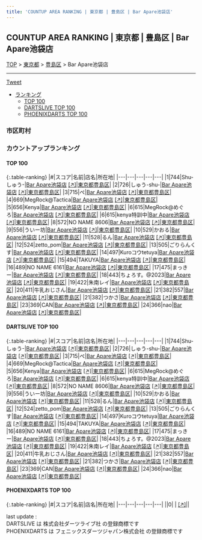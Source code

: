 ```yaml
---
title: 'COUNTUP AREA RANKING | 東京都 | 豊島区 | Bar Apare池袋店'
---
```

## COUNTUP AREA RANKING | 東京都 | 豊島区 | Bar Apare池袋店

[TOP](/darts/rank/) > [東京都](/darts/rank/東京都/) > [豊島区](/darts/rank/東京都/豊島区/) > Bar Apare池袋店

___

<a href="https://twitter.com/share?ref_src=twsrc%5Etfw" data-text="COUNTUP AREA RANKING | 東京都豊島区Bar Apare池袋店" class="twitter-share-button" data-hashtags="DARTSLIVE,PHOENIXDARTS,darts,ダーツ" data-show-count="false">Tweet</a>

* [ランキング](#カウントアップランキング)
    * [TOP 100](#top-100)
    * [DARTSLIVE TOP 100](#dartslive-top-100)
    * [PHOENIXDARTS TOP 100](#phoenixdarts-top-100)

### 市区町村

<ul>

</ul>

### カウントアップランキング

#### TOP 100



{:.table-ranking}
|#|スコア|名前|店名|所在地|
|---|---|---|---|---|
|1|744|<span class="rank-name-dl">Shu-しゅう-</span>|<a href="/darts/rank/shops/7e6f454bf8d8e4c90d9b047a20a7ba1e.html">Bar Apare池袋店</a> <a href="https://search.dartslive.com/jp/shop/7e6f454bf8d8e4c90d9b047a20a7ba1e">[↗]</a>|<a href="/darts/rank/東京都/豊島区">東京都豊島区</a>|
|2|726|<span class="rank-name-dl">しゅう-shu-</span>|<a href="/darts/rank/shops/7e6f454bf8d8e4c90d9b047a20a7ba1e.html">Bar Apare池袋店</a> <a href="https://search.dartslive.com/jp/shop/7e6f454bf8d8e4c90d9b047a20a7ba1e">[↗]</a>|<a href="/darts/rank/東京都/豊島区">東京都豊島区</a>|
|3|715|<span class="rank-name-dl">ぺ</span>|<a href="/darts/rank/shops/7e6f454bf8d8e4c90d9b047a20a7ba1e.html">Bar Apare池袋店</a> <a href="https://search.dartslive.com/jp/shop/7e6f454bf8d8e4c90d9b047a20a7ba1e">[↗]</a>|<a href="/darts/rank/東京都/豊島区">東京都豊島区</a>|
|4|669|<span class="rank-name-dl">MegRock@Tactica</span>|<a href="/darts/rank/shops/7e6f454bf8d8e4c90d9b047a20a7ba1e.html">Bar Apare池袋店</a> <a href="https://search.dartslive.com/jp/shop/7e6f454bf8d8e4c90d9b047a20a7ba1e">[↗]</a>|<a href="/darts/rank/東京都/豊島区">東京都豊島区</a>|
|5|656|<span class="rank-name-dl">Kenya</span>|<a href="/darts/rank/shops/7e6f454bf8d8e4c90d9b047a20a7ba1e.html">Bar Apare池袋店</a> <a href="https://search.dartslive.com/jp/shop/7e6f454bf8d8e4c90d9b047a20a7ba1e">[↗]</a>|<a href="/darts/rank/東京都/豊島区">東京都豊島区</a>|
|6|615|<span class="rank-name-dl">MegRock@めぐろ</span>|<a href="/darts/rank/shops/7e6f454bf8d8e4c90d9b047a20a7ba1e.html">Bar Apare池袋店</a> <a href="https://search.dartslive.com/jp/shop/7e6f454bf8d8e4c90d9b047a20a7ba1e">[↗]</a>|<a href="/darts/rank/東京都/豊島区">東京都豊島区</a>|
|6|615|<span class="rank-name-dl">kenya特訓中</span>|<a href="/darts/rank/shops/7e6f454bf8d8e4c90d9b047a20a7ba1e.html">Bar Apare池袋店</a> <a href="https://search.dartslive.com/jp/shop/7e6f454bf8d8e4c90d9b047a20a7ba1e">[↗]</a>|<a href="/darts/rank/東京都/豊島区">東京都豊島区</a>|
|8|572|<span class="rank-name-dl">NO NAME 8606</span>|<a href="/darts/rank/shops/7e6f454bf8d8e4c90d9b047a20a7ba1e.html">Bar Apare池袋店</a> <a href="https://search.dartslive.com/jp/shop/7e6f454bf8d8e4c90d9b047a20a7ba1e">[↗]</a>|<a href="/darts/rank/東京都/豊島区">東京都豊島区</a>|
|9|556|<span class="rank-name-dl">ういー坊</span>|<a href="/darts/rank/shops/7e6f454bf8d8e4c90d9b047a20a7ba1e.html">Bar Apare池袋店</a> <a href="https://search.dartslive.com/jp/shop/7e6f454bf8d8e4c90d9b047a20a7ba1e">[↗]</a>|<a href="/darts/rank/東京都/豊島区">東京都豊島区</a>|
|10|529|<span class="rank-name-dl">かおる</span>|<a href="/darts/rank/shops/7e6f454bf8d8e4c90d9b047a20a7ba1e.html">Bar Apare池袋店</a> <a href="https://search.dartslive.com/jp/shop/7e6f454bf8d8e4c90d9b047a20a7ba1e">[↗]</a>|<a href="/darts/rank/東京都/豊島区">東京都豊島区</a>|
|11|528|<span class="rank-name-dl">るん</span>|<a href="/darts/rank/shops/7e6f454bf8d8e4c90d9b047a20a7ba1e.html">Bar Apare池袋店</a> <a href="https://search.dartslive.com/jp/shop/7e6f454bf8d8e4c90d9b047a20a7ba1e">[↗]</a>|<a href="/darts/rank/東京都/豊島区">東京都豊島区</a>|
|12|524|<span class="rank-name-dl">zetto_pom</span>|<a href="/darts/rank/shops/7e6f454bf8d8e4c90d9b047a20a7ba1e.html">Bar Apare池袋店</a> <a href="https://search.dartslive.com/jp/shop/7e6f454bf8d8e4c90d9b047a20a7ba1e">[↗]</a>|<a href="/darts/rank/東京都/豊島区">東京都豊島区</a>|
|13|505|<span class="rank-name-dl">ごりらんくす</span>|<a href="/darts/rank/shops/7e6f454bf8d8e4c90d9b047a20a7ba1e.html">Bar Apare池袋店</a> <a href="https://search.dartslive.com/jp/shop/7e6f454bf8d8e4c90d9b047a20a7ba1e">[↗]</a>|<a href="/darts/rank/東京都/豊島区">東京都豊島区</a>|
|14|497|<span class="rank-name-dl">Kuroコウtetuya</span>|<a href="/darts/rank/shops/7e6f454bf8d8e4c90d9b047a20a7ba1e.html">Bar Apare池袋店</a> <a href="https://search.dartslive.com/jp/shop/7e6f454bf8d8e4c90d9b047a20a7ba1e">[↗]</a>|<a href="/darts/rank/東京都/豊島区">東京都豊島区</a>|
|15|494|<span class="rank-name-dl">TAKUYA</span>|<a href="/darts/rank/shops/7e6f454bf8d8e4c90d9b047a20a7ba1e.html">Bar Apare池袋店</a> <a href="https://search.dartslive.com/jp/shop/7e6f454bf8d8e4c90d9b047a20a7ba1e">[↗]</a>|<a href="/darts/rank/東京都/豊島区">東京都豊島区</a>|
|16|489|<span class="rank-name-dl">NO NAME 6161</span>|<a href="/darts/rank/shops/7e6f454bf8d8e4c90d9b047a20a7ba1e.html">Bar Apare池袋店</a> <a href="https://search.dartslive.com/jp/shop/7e6f454bf8d8e4c90d9b047a20a7ba1e">[↗]</a>|<a href="/darts/rank/東京都/豊島区">東京都豊島区</a>|
|17|475|<span class="rank-name-dl">まっきー</span>|<a href="/darts/rank/shops/7e6f454bf8d8e4c90d9b047a20a7ba1e.html">Bar Apare池袋店</a> <a href="https://search.dartslive.com/jp/shop/7e6f454bf8d8e4c90d9b047a20a7ba1e">[↗]</a>|<a href="/darts/rank/東京都/豊島区">東京都豊島区</a>|
|18|443|<span class="rank-name-dl">ちょろす。@2023</span>|<a href="/darts/rank/shops/7e6f454bf8d8e4c90d9b047a20a7ba1e.html">Bar Apare池袋店</a> <a href="https://search.dartslive.com/jp/shop/7e6f454bf8d8e4c90d9b047a20a7ba1e">[↗]</a>|<a href="/darts/rank/東京都/豊島区">東京都豊島区</a>|
|19|422|<span class="rank-name-dl">朱南レイ</span>|<a href="/darts/rank/shops/7e6f454bf8d8e4c90d9b047a20a7ba1e.html">Bar Apare池袋店</a> <a href="https://search.dartslive.com/jp/shop/7e6f454bf8d8e4c90d9b047a20a7ba1e">[↗]</a>|<a href="/darts/rank/東京都/豊島区">東京都豊島区</a>|
|20|411|<span class="rank-name-dl">牛乳おじさん</span>|<a href="/darts/rank/shops/7e6f454bf8d8e4c90d9b047a20a7ba1e.html">Bar Apare池袋店</a> <a href="https://search.dartslive.com/jp/shop/7e6f454bf8d8e4c90d9b047a20a7ba1e">[↗]</a>|<a href="/darts/rank/東京都/豊島区">東京都豊島区</a>|
|21|382|<span class="rank-name-dl">557</span>|<a href="/darts/rank/shops/7e6f454bf8d8e4c90d9b047a20a7ba1e.html">Bar Apare池袋店</a> <a href="https://search.dartslive.com/jp/shop/7e6f454bf8d8e4c90d9b047a20a7ba1e">[↗]</a>|<a href="/darts/rank/東京都/豊島区">東京都豊島区</a>|
|21|382|<span class="rank-name-dl">つかさ</span>|<a href="/darts/rank/shops/7e6f454bf8d8e4c90d9b047a20a7ba1e.html">Bar Apare池袋店</a> <a href="https://search.dartslive.com/jp/shop/7e6f454bf8d8e4c90d9b047a20a7ba1e">[↗]</a>|<a href="/darts/rank/東京都/豊島区">東京都豊島区</a>|
|23|369|<span class="rank-name-dl">CAN</span>|<a href="/darts/rank/shops/7e6f454bf8d8e4c90d9b047a20a7ba1e.html">Bar Apare池袋店</a> <a href="https://search.dartslive.com/jp/shop/7e6f454bf8d8e4c90d9b047a20a7ba1e">[↗]</a>|<a href="/darts/rank/東京都/豊島区">東京都豊島区</a>|
|24|366|<span class="rank-name-dl">nao</span>|<a href="/darts/rank/shops/7e6f454bf8d8e4c90d9b047a20a7ba1e.html">Bar Apare池袋店</a> <a href="https://search.dartslive.com/jp/shop/7e6f454bf8d8e4c90d9b047a20a7ba1e">[↗]</a>|<a href="/darts/rank/東京都/豊島区">東京都豊島区</a>|


#### DARTSLIVE TOP 100



{:.table-ranking}
|#|スコア|名前|店名|所在地|
|---|---|---|---|---|
|1|744|<span class="rank-name-dl">Shu-しゅう-</span>|<a href="/darts/rank/shops/7e6f454bf8d8e4c90d9b047a20a7ba1e.html">Bar Apare池袋店</a> <a href="https://search.dartslive.com/jp/shop/7e6f454bf8d8e4c90d9b047a20a7ba1e">[↗]</a>|<a href="/darts/rank/東京都/豊島区">東京都豊島区</a>|
|2|726|<span class="rank-name-dl">しゅう-shu-</span>|<a href="/darts/rank/shops/7e6f454bf8d8e4c90d9b047a20a7ba1e.html">Bar Apare池袋店</a> <a href="https://search.dartslive.com/jp/shop/7e6f454bf8d8e4c90d9b047a20a7ba1e">[↗]</a>|<a href="/darts/rank/東京都/豊島区">東京都豊島区</a>|
|3|715|<span class="rank-name-dl">ぺ</span>|<a href="/darts/rank/shops/7e6f454bf8d8e4c90d9b047a20a7ba1e.html">Bar Apare池袋店</a> <a href="https://search.dartslive.com/jp/shop/7e6f454bf8d8e4c90d9b047a20a7ba1e">[↗]</a>|<a href="/darts/rank/東京都/豊島区">東京都豊島区</a>|
|4|669|<span class="rank-name-dl">MegRock@Tactica</span>|<a href="/darts/rank/shops/7e6f454bf8d8e4c90d9b047a20a7ba1e.html">Bar Apare池袋店</a> <a href="https://search.dartslive.com/jp/shop/7e6f454bf8d8e4c90d9b047a20a7ba1e">[↗]</a>|<a href="/darts/rank/東京都/豊島区">東京都豊島区</a>|
|5|656|<span class="rank-name-dl">Kenya</span>|<a href="/darts/rank/shops/7e6f454bf8d8e4c90d9b047a20a7ba1e.html">Bar Apare池袋店</a> <a href="https://search.dartslive.com/jp/shop/7e6f454bf8d8e4c90d9b047a20a7ba1e">[↗]</a>|<a href="/darts/rank/東京都/豊島区">東京都豊島区</a>|
|6|615|<span class="rank-name-dl">MegRock@めぐろ</span>|<a href="/darts/rank/shops/7e6f454bf8d8e4c90d9b047a20a7ba1e.html">Bar Apare池袋店</a> <a href="https://search.dartslive.com/jp/shop/7e6f454bf8d8e4c90d9b047a20a7ba1e">[↗]</a>|<a href="/darts/rank/東京都/豊島区">東京都豊島区</a>|
|6|615|<span class="rank-name-dl">kenya特訓中</span>|<a href="/darts/rank/shops/7e6f454bf8d8e4c90d9b047a20a7ba1e.html">Bar Apare池袋店</a> <a href="https://search.dartslive.com/jp/shop/7e6f454bf8d8e4c90d9b047a20a7ba1e">[↗]</a>|<a href="/darts/rank/東京都/豊島区">東京都豊島区</a>|
|8|572|<span class="rank-name-dl">NO NAME 8606</span>|<a href="/darts/rank/shops/7e6f454bf8d8e4c90d9b047a20a7ba1e.html">Bar Apare池袋店</a> <a href="https://search.dartslive.com/jp/shop/7e6f454bf8d8e4c90d9b047a20a7ba1e">[↗]</a>|<a href="/darts/rank/東京都/豊島区">東京都豊島区</a>|
|9|556|<span class="rank-name-dl">ういー坊</span>|<a href="/darts/rank/shops/7e6f454bf8d8e4c90d9b047a20a7ba1e.html">Bar Apare池袋店</a> <a href="https://search.dartslive.com/jp/shop/7e6f454bf8d8e4c90d9b047a20a7ba1e">[↗]</a>|<a href="/darts/rank/東京都/豊島区">東京都豊島区</a>|
|10|529|<span class="rank-name-dl">かおる</span>|<a href="/darts/rank/shops/7e6f454bf8d8e4c90d9b047a20a7ba1e.html">Bar Apare池袋店</a> <a href="https://search.dartslive.com/jp/shop/7e6f454bf8d8e4c90d9b047a20a7ba1e">[↗]</a>|<a href="/darts/rank/東京都/豊島区">東京都豊島区</a>|
|11|528|<span class="rank-name-dl">るん</span>|<a href="/darts/rank/shops/7e6f454bf8d8e4c90d9b047a20a7ba1e.html">Bar Apare池袋店</a> <a href="https://search.dartslive.com/jp/shop/7e6f454bf8d8e4c90d9b047a20a7ba1e">[↗]</a>|<a href="/darts/rank/東京都/豊島区">東京都豊島区</a>|
|12|524|<span class="rank-name-dl">zetto_pom</span>|<a href="/darts/rank/shops/7e6f454bf8d8e4c90d9b047a20a7ba1e.html">Bar Apare池袋店</a> <a href="https://search.dartslive.com/jp/shop/7e6f454bf8d8e4c90d9b047a20a7ba1e">[↗]</a>|<a href="/darts/rank/東京都/豊島区">東京都豊島区</a>|
|13|505|<span class="rank-name-dl">ごりらんくす</span>|<a href="/darts/rank/shops/7e6f454bf8d8e4c90d9b047a20a7ba1e.html">Bar Apare池袋店</a> <a href="https://search.dartslive.com/jp/shop/7e6f454bf8d8e4c90d9b047a20a7ba1e">[↗]</a>|<a href="/darts/rank/東京都/豊島区">東京都豊島区</a>|
|14|497|<span class="rank-name-dl">Kuroコウtetuya</span>|<a href="/darts/rank/shops/7e6f454bf8d8e4c90d9b047a20a7ba1e.html">Bar Apare池袋店</a> <a href="https://search.dartslive.com/jp/shop/7e6f454bf8d8e4c90d9b047a20a7ba1e">[↗]</a>|<a href="/darts/rank/東京都/豊島区">東京都豊島区</a>|
|15|494|<span class="rank-name-dl">TAKUYA</span>|<a href="/darts/rank/shops/7e6f454bf8d8e4c90d9b047a20a7ba1e.html">Bar Apare池袋店</a> <a href="https://search.dartslive.com/jp/shop/7e6f454bf8d8e4c90d9b047a20a7ba1e">[↗]</a>|<a href="/darts/rank/東京都/豊島区">東京都豊島区</a>|
|16|489|<span class="rank-name-dl">NO NAME 6161</span>|<a href="/darts/rank/shops/7e6f454bf8d8e4c90d9b047a20a7ba1e.html">Bar Apare池袋店</a> <a href="https://search.dartslive.com/jp/shop/7e6f454bf8d8e4c90d9b047a20a7ba1e">[↗]</a>|<a href="/darts/rank/東京都/豊島区">東京都豊島区</a>|
|17|475|<span class="rank-name-dl">まっきー</span>|<a href="/darts/rank/shops/7e6f454bf8d8e4c90d9b047a20a7ba1e.html">Bar Apare池袋店</a> <a href="https://search.dartslive.com/jp/shop/7e6f454bf8d8e4c90d9b047a20a7ba1e">[↗]</a>|<a href="/darts/rank/東京都/豊島区">東京都豊島区</a>|
|18|443|<span class="rank-name-dl">ちょろす。@2023</span>|<a href="/darts/rank/shops/7e6f454bf8d8e4c90d9b047a20a7ba1e.html">Bar Apare池袋店</a> <a href="https://search.dartslive.com/jp/shop/7e6f454bf8d8e4c90d9b047a20a7ba1e">[↗]</a>|<a href="/darts/rank/東京都/豊島区">東京都豊島区</a>|
|19|422|<span class="rank-name-dl">朱南レイ</span>|<a href="/darts/rank/shops/7e6f454bf8d8e4c90d9b047a20a7ba1e.html">Bar Apare池袋店</a> <a href="https://search.dartslive.com/jp/shop/7e6f454bf8d8e4c90d9b047a20a7ba1e">[↗]</a>|<a href="/darts/rank/東京都/豊島区">東京都豊島区</a>|
|20|411|<span class="rank-name-dl">牛乳おじさん</span>|<a href="/darts/rank/shops/7e6f454bf8d8e4c90d9b047a20a7ba1e.html">Bar Apare池袋店</a> <a href="https://search.dartslive.com/jp/shop/7e6f454bf8d8e4c90d9b047a20a7ba1e">[↗]</a>|<a href="/darts/rank/東京都/豊島区">東京都豊島区</a>|
|21|382|<span class="rank-name-dl">557</span>|<a href="/darts/rank/shops/7e6f454bf8d8e4c90d9b047a20a7ba1e.html">Bar Apare池袋店</a> <a href="https://search.dartslive.com/jp/shop/7e6f454bf8d8e4c90d9b047a20a7ba1e">[↗]</a>|<a href="/darts/rank/東京都/豊島区">東京都豊島区</a>|
|21|382|<span class="rank-name-dl">つかさ</span>|<a href="/darts/rank/shops/7e6f454bf8d8e4c90d9b047a20a7ba1e.html">Bar Apare池袋店</a> <a href="https://search.dartslive.com/jp/shop/7e6f454bf8d8e4c90d9b047a20a7ba1e">[↗]</a>|<a href="/darts/rank/東京都/豊島区">東京都豊島区</a>|
|23|369|<span class="rank-name-dl">CAN</span>|<a href="/darts/rank/shops/7e6f454bf8d8e4c90d9b047a20a7ba1e.html">Bar Apare池袋店</a> <a href="https://search.dartslive.com/jp/shop/7e6f454bf8d8e4c90d9b047a20a7ba1e">[↗]</a>|<a href="/darts/rank/東京都/豊島区">東京都豊島区</a>|
|24|366|<span class="rank-name-dl">nao</span>|<a href="/darts/rank/shops/7e6f454bf8d8e4c90d9b047a20a7ba1e.html">Bar Apare池袋店</a> <a href="https://search.dartslive.com/jp/shop/7e6f454bf8d8e4c90d9b047a20a7ba1e">[↗]</a>|<a href="/darts/rank/東京都/豊島区">東京都豊島区</a>|


#### PHOENIXDARTS TOP 100



{:.table-ranking}
|#|スコア|名前|店名|所在地|
|---|---|---|---|---|
||0|<span class="rank-name-dl"> </span>|<a href="/darts/rank/shops/.html"></a> <a href="">[↗]</a>|<a href="/darts/rank//"></a>|


<div class="footer border-top border-gray-light mt-5 pt-3 text-right text-gray">
    last update : <span style="font-weight: italic" id="foot_last_modified"></span><br />
    DARTSLIVE は 株式会社ダーツライブ社 の登録商標です<br />
    PHOENIXDARTS は フェニックスダーツジャパン株式会社 の登録商標です<br />
</div>

<script src="https://cdnjs.cloudflare.com/ajax/libs/jquery.tablesorter/2.31.3/js/jquery.tablesorter.min.js" integrity="sha512-qzgd5cYSZcosqpzpn7zF2ZId8f/8CHmFKZ8j7mU4OUXTNRd5g+ZHBPsgKEwoqxCtdQvExE5LprwwPAgoicguNg==" crossorigin="anonymous" referrerpolicy="no-referrer"></script>
<link rel="stylesheet" href="https://cdnjs.cloudflare.com/ajax/libs/jquery.tablesorter/2.31.3/css/theme.default.min.css" integrity="sha512-wghhOJkjQX0Lh3NSWvNKeZ0ZpNn+SPVXX1Qyc9OCaogADktxrBiBdKGDoqVUOyhStvMBmJQ8ZdMHiR3wuEq8+w==" crossorigin="anonymous" referrerpolicy="no-referrer" />
<script>
$(function() {
    $(".table-ranking").tablesorter({sortList:[[0, 0]]});
    $("#foot_last_modified").text(formatDate(new Date(document.lastModified), 'yyyy-MM-dd HH:mm:ss'));
});
</script>

<script async src="https://platform.twitter.com/widgets.js" charset="utf-8"></script>